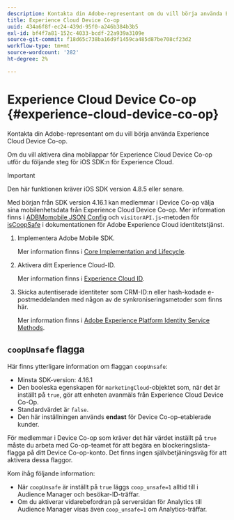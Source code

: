 ```yaml
---
description: Kontakta din Adobe-representant om du vill börja använda Experience Cloud Device Co-op.
title: Experience Cloud Device Co-op
uuid: 434a6f8f-ec24-439d-95f0-a246b384b3b5
exl-id: bf4f7a81-152c-4033-bcdf-22a939a3109e
source-git-commit: f18d65c738ba16d9f1459ca485d87be708cf23d2
workflow-type: tm+mt
source-wordcount: '282'
ht-degree: 2%

---
```


# Experience Cloud Device Co-op {#experience-cloud-device-co-op}

Kontakta din Adobe-representant om du vill börja använda Experience Cloud Device Co-op.

Om du vill aktivera dina mobilappar för Experience Cloud Device Co-op utför du följande steg för iOS SDK:n för Experience Cloud.

>[!IMPORTANT]
>
>Den här funktionen kräver iOS SDK version 4.8.5 eller senare.

Med början från SDK version 4.16.1 kan medlemmar i Device Co-op välja sina mobilenhetsdata från Experience Cloud Device Co-op. Mer information finns i [ADBMomobile JSON Config](/help/ios/configuration/json-config/json-config.md) och `visitorAPI.js`-metoden för [isCoopSafe](https://experienceleague.adobe.com/docs/id-service/using/id-service-api/configurations/coopsafe.html) i dokumentationen för Adobe Experience Cloud identitetstjänst.

1. Implementera Adobe Mobile SDK.

   Mer information finns i [Core Implementation and Lifecycle](/help/ios/getting-started/dev-qs.md).
1. Aktivera ditt Experience Cloud-ID.

   Mer information finns i [Experience Cloud ID](/help/ios/marketing-cloud/mcvid.md).
1. Skicka autentiserade identiteter som CRM-ID:n eller hash-kodade e-postmeddelanden med någon av de synkroniseringsmetoder som finns här.

   Mer information finns i [Adobe Experience Platform Identity Service Methods](/help/ios/marketing-cloud/mc-methods.md).

## `coopUnsafe` flagga

Här finns ytterligare information om flaggan `coopUnsafe`:

* Minsta SDK-version: 4.16.1
* Den booleska egenskapen för `marketingCloud`-objektet som, när det är inställt på `true`, gör att enheten avanmäls från Experience Cloud Device Co-Op.
* Standardvärdet är `false`.
* Den här inställningen används **endast** för Device Co-op-etablerade kunder.

För medlemmar i Device Co-op som kräver det här värdet inställt på `true` måste du arbeta med Co-op-teamet för att begära en blockeringslista-flagga på ditt Device Co-op-konto. Det finns ingen självbetjäningsväg för att aktivera dessa flaggor.

Kom ihåg följande information:

* När `coopUnsafe` är inställt på `true` läggs `coop_unsafe=1` alltid till i Audience Manager och besökar-ID-träffar.
* Om du aktiverar vidarebefordran på serversidan för Analytics till Audience Manager visas även `coop_unsafe=1` om Analytics-träffar.
